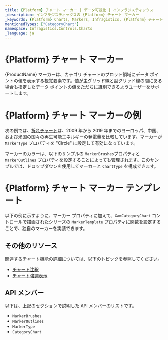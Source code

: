 ```yaml
---
title: {Platform} チャート マーカー | データ可視化 | インフラジスティックス
_description: インフラジスティックスの {Platform} チャート マーカー
_keywords: {Platform} Charts, Markers, Infragistics, {Platform} チャート, マーカー, インフラジスティックス
mentionedTypes: ["CategoryChart"]
namespace: Infragistics.Controls.Charts
_language: ja
---
```


# {Platform} チャート マーカー

{ProductName} マーカーは、カテゴリ チャートのプロット領域にデータ ポイントの値を表示する視覚要素です。値が主グリッド線と副グリッド線の間にある場合も指定したデータ ポイントの値をただちに識別できるようユーザーをサポートします。

# {Platform} チャート マーカーの例

次の例では、[折れチャート](../types/line-chart.md)は、2009 年から 2019 年までのヨーロッパ、中国、および米国の国々の再生可能エネルギーの発電量を比較しています。マーカーが `MarkerType` プロパティを "Circle" に設定して有効になっています。

マーカーのカラーは、以下のサンプルの `MarkerBrushes`プロパティと `MarkerOutlines` プロパティを設定することによっても管理されます。このサンプルでは、ドロップダウンを使用してマーカーと `ChartType` を構成できます。

<code-view style="height: 500px"
           data-demos-base-url="{environment:dvDemosBaseUrl}"
           iframe-src="{environment:dvDemosBaseUrl}/charts/category-chart-marker-options"
           alt="{Platform} 構成オプションの例"
           github-src="charts/category-chart/marker-options">
</code-view>

<div class="divider--half"></div>

# {Platform} チャート マーカー テンプレート

以下の例に示すように、マーカー プロパティに加えて、`XamCategoryChart` コントロールで描画されたシリーズの `MarkerTemplate` プロパティに関数を設定することで、独自のマーカーを実装できます。

<code-view style="height: 600px"
           data-demos-base-url="{environment:dvDemosBaseUrl}"
           iframe-src="{environment:dvDemosBaseUrl}/charts/category-chart-marker-templates"
           alt="{Platform} チャート マーカーのテンプレート"
           github-src="charts/category-chart/marker-templates">
</code-view>

<div class="divider--half"></div>

## その他のリソース

関連するチャート機能の詳細については、以下のトピックを参照してください。

- [チャート注釈](chart-annotations.md)
- [チャート強調表示](chart-highlighting.md)

## API メンバー

以下は、上記のセクションで説明した API メンバーのリストです。

- `MarkerBrushes`
- `MarkerOutlines`
- `MarkerType`
- `CategoryChart`
